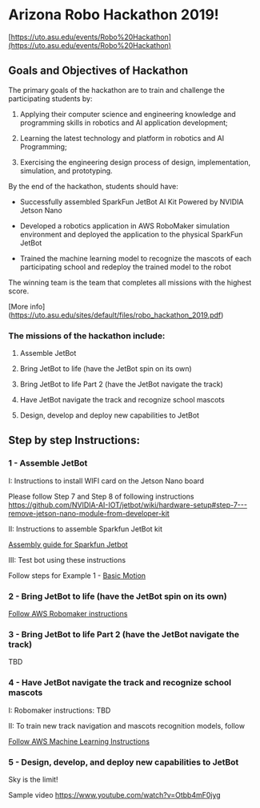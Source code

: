 # Arizona Robo Hackathon 2019!

[https://uto.asu.edu/events/Robo%20Hackathon](https://uto.asu.edu/events/Robo%20Hackathon)

## Goals and Objectives of Hackathon

The primary goals of the hackathon are to train and challenge the participating students by:

1. Applying their computer science and engineering knowledge and programming
 skills in robotics and AI application development;
 
1. Learning the latest technology and platform in robotics and AI Programming;

1. Exercising the engineering design process of design, implementation, simulation,
 and prototyping.

By the end of the hackathon, students should have:

- Successfully assembled SparkFun JetBot AI Kit Powered by NVIDIA Jetson Nano
 
- Developed a robotics application in AWS RoboMaker simulation environment and deployed the application to the physical SparkFun JetBot
 
- Trained the machine learning model to recognize the mascots of each participating school and redeploy the trained model to the robot

The winning team is the team that completes all missions with the highest score. 

[More info] (https://uto.asu.edu/sites/default/files/robo_hackathon_2019.pdf)

### The missions of the hackathon include:

1. Assemble JetBot

1. Bring JetBot to life (have the JetBot spin on its own)

1. Bring JetBot to life Part 2 (have the JetBot navigate the track)

1. Have JetBot navigate the track and recognize school mascots

1. Design, develop and deploy new capabilities to JetBot

## Step by step Instructions:

### 1 - Assemble JetBot

I: Instructions to install WIFI card on the Jetson Nano board

Please follow Step 7 and Step 8 of following instructions
https://github.com/NVIDIA-AI-IOT/jetbot/wiki/hardware-setup#step-7---remove-jetson-nano-module-from-developer-kit

II: Instructions to assemble Sparkfun JetBot kit

[Assembly guide for Sparkfun Jetbot](https://learn.sparkfun.com/tutorials/assembly-guide-for-sparkfun-jetbot-ai-kit)

III: Test bot using these instructions

Follow steps for Example 1 - [Basic Motion]( https://github.com/NVIDIA-AI-IOT/jetbot/wiki/examples )


### 2 - Bring JetBot to life (have the JetBot spin on its own)

[Follow AWS Robomaker instructions](ROBOMAKER_INSTRUCTIONS.md)


### 3 - Bring JetBot to life Part 2 (have the JetBot navigate the track)

TBD

### 4 - Have JetBot navigate the track and recognize school mascots

I: Robomaker instructions: TBD

II: To train new track navigation and mascots recognition models, follow 

[Follow AWS Machine Learning Instructions](Machine_Learning_Instructions.md)

### 5 - Design, develop, and deploy new capabilities to JetBot

Sky is the limit!

Sample video 
https://www.youtube.com/watch?v=Otbb4mF0jyg

